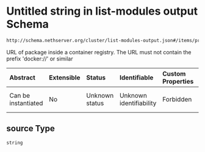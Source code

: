 # Untitled string in list-modules output Schema

```txt
http://schema.nethserver.org/cluster/list-modules-output.json#/items/properties/source
```

URL of package inside a container registry. The URL must not contain the prefix 'docker://' or similar

| Abstract            | Extensible | Status         | Identifiable            | Custom Properties | Additional Properties | Access Restrictions | Defined In                                                                           |
| :------------------ | :--------- | :------------- | :---------------------- | :---------------- | :-------------------- | :------------------ | :----------------------------------------------------------------------------------- |
| Can be instantiated | No         | Unknown status | Unknown identifiability | Forbidden         | Allowed               | none                | [list-modules-output.json*](cluster/list-modules-output.json "open original schema") |

## source Type

`string`
